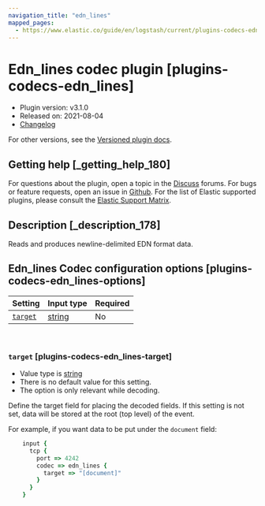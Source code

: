 ```yaml
---
navigation_title: "edn_lines"
mapped_pages:
  - https://www.elastic.co/guide/en/logstash/current/plugins-codecs-edn_lines.html
---
```


# Edn_lines codec plugin [plugins-codecs-edn_lines]


* Plugin version: v3.1.0
* Released on: 2021-08-04
* [Changelog](https://github.com/logstash-plugins/logstash-codec-edn_lines/blob/v3.1.0/CHANGELOG.md)

For other versions, see the [Versioned plugin docs](/vpr/codec-edn_lines-index.md).

## Getting help [_getting_help_180]

For questions about the plugin, open a topic in the [Discuss](http://discuss.elastic.co) forums. For bugs or feature requests, open an issue in [Github](https://github.com/logstash-plugins/logstash-codec-edn_lines). For the list of Elastic supported plugins, please consult the [Elastic Support Matrix](https://www.elastic.co/support/matrix#logstash_plugins).


## Description [_description_178]

Reads and produces newline-delimited EDN format data.


## Edn_lines Codec configuration options [plugins-codecs-edn_lines-options]

| Setting | Input type | Required |
| --- | --- | --- |
| [`target`](plugins-codecs-edn_lines.md#plugins-codecs-edn_lines-target) | [string](value-types.md#string) | No |

 

### `target` [plugins-codecs-edn_lines-target]

* Value type is [string](value-types.md#string)
* There is no default value for this setting.
* The option is only relevant while decoding.

Define the target field for placing the decoded fields. If this setting is not set, data will be stored at the root (top level) of the event.

For example, if you want data to be put under the `document` field:

```ruby
    input {
      tcp {
        port => 4242
        codec => edn_lines {
          target => "[document]"
        }
      }
    }
```



